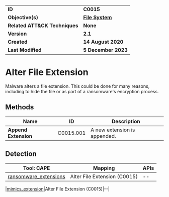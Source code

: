 <table>
<tr>
<td><b>ID</b></td>
<td><b>C0015</b></td>
</tr>
<tr>
<td><b>Objective(s)</b></td>
<td><b><a href="../file-system">File System</a></b></td>
</tr>
<tr>
<td><b>Related ATT&CK Techniques</b></td>
<td><b>None</b></td>
</tr>
<tr>
<td><b>Version</b></td>
<td><b>2.1</b></td>
</tr>
<tr>
<td><b>Created</b></td>
<td><b>14 August 2020</b></td>
</tr>
<tr>
<td><b>Last Modified</b></td>
<td><b>5 December 2023</b></td>
</tr>
</table>


# Alter File Extension

Malware alters a file extension. This could be done for many reasons, including to hide the file or as part of a ransomware's encryption process. 

## Methods

|Name|ID|Description|
|---|---|---|
|**Append Extension**|C0015.001|A new extension is appended.|

## Detection

|Tool: CAPE|Mapping|APIs|
|---|---|---|
|[ransomware_extensions](https://github.com/CAPESandbox/community/tree/master/modules/signatures/ransomware_extensions.py)|Alter File Extension (C0015)|--|

|[mimics_extension](https://github.com/CAPESandbox/community/tree/master/modules/signatures/mimics_extension.py)|Alter File Extension (C0015)|--|
